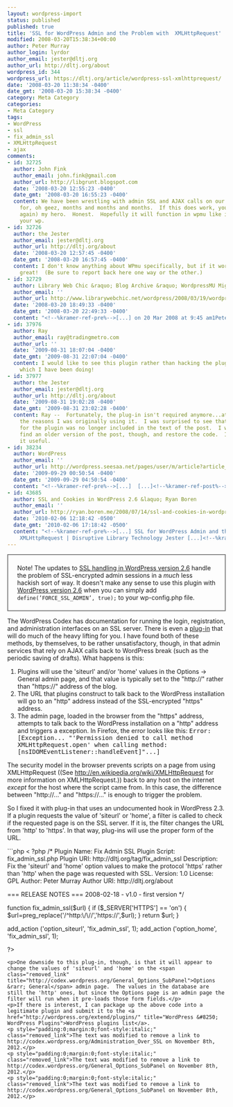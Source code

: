 ```yaml
---
layout: wordpress-import
status: published
published: true
title: 'SSL for WordPress Admin and the Problem with  XMLHttpRequest'
modified: 2008-03-20T15:38:34+00:00
author: Peter Murray
author_login: lyrdor
author_email: jester@dltj.org
author_url: http://dltj.org/about
wordpress_id: 344
wordpress_url: https://dltj.org/article/wordpress-ssl-xmlhttprequest/
date: '2008-03-20 11:38:34 -0400'
date_gmt: '2008-03-20 15:38:34 -0400'
category: Meta Category
categories:
- Meta Category
tags:
- WordPress
- ssl
- fix_admin_ssl
- XMLHttpRequest
- ajax
comments:
- id: 32725
  author: John Fink
  author_email: john.fink@gmail.com
  author_url: http://libgrunt.blogspot.com
  date: '2008-03-20 12:55:23 -0400'
  date_gmt: '2008-03-20 16:55:23 -0400'
  content: We have been wrestling with admin SSL and AJAX calls on our wpmu install
    for, oh geez, months and months and months.  If this does work, you are (once
    again) my hero.  Honest.  Hopefully it will function in wpmu like it does for
    your wp.
- id: 32726
  author: the Jester
  author_email: jester@dltj.org
  author_url: http://dltj.org/about
  date: '2008-03-20 12:57:45 -0400'
  date_gmt: '2008-03-20 16:57:45 -0400'
  content: I don't know anything about WPmu specifically, but if it works for you,
    great!  (Be sure to report back here one way or the other.)
- id: 32729
  author: Library Web Chic &raquo; Blog Archive &raquo; WordpressMU Migration Drama
  author_email: ''
  author_url: http://www.librarywebchic.net/wordpress/2008/03/19/wordpressmu-migration-drama/
  date: '2008-03-20 18:49:33 -0400'
  date_gmt: '2008-03-20 22:49:33 -0400'
  content: "<!--%kramer-ref-pre%-->[...] on 20 Mar 2008 at 9:45 am1Peter Murray [...]<!--%kramer-ref-post%-->"
- id: 37976
  author: Ray
  author_email: ray@tradingmetro.com
  author_url: ''
  date: '2009-08-31 18:07:04 -0400'
  date_gmt: '2009-08-31 22:07:04 -0400'
  content: I would like to see this plugin rather than hacking the plugins itself,
    which I have been doing!
- id: 37977
  author: the Jester
  author_email: jester@dltj.org
  author_url: http://dltj.org/about
  date: '2009-08-31 19:02:28 -0400'
  date_gmt: '2009-08-31 23:02:28 -0400'
  content: Ray --  Fortunately, the plug-in isn't required anymore...at least for
    the reasons I was originally using it.  I was surprised to see that the PHP code
    for the plugin was no longer included in the text of the post.  I was able to
    find an older version of the post, though, and restore the code.  I hope you find
    it useful.
- id: 38234
  author: WordPress
  author_email: ''
  author_url: http://wordpress.seesaa.net/pages/user/m/article?article_id=100938269&amp;stq=session%3A%3Ablog%3A%3Aa5cab24574e173a959258e29bf98230a
  date: '2009-09-29 00:50:54 -0400'
  date_gmt: '2009-09-29 04:50:54 -0400'
  content: "<!--%kramer-ref-pre%-->[...]  [...]<!--%kramer-ref-post%-->"
- id: 43685
  author: SSL and Cookies in WordPress 2.6 &laquo; Ryan Boren
  author_email: ''
  author_url: http://ryan.boren.me/2008/07/14/ssl-and-cookies-in-wordpress-26/
  date: '2010-02-06 12:18:42 -0500'
  date_gmt: '2010-02-06 17:18:42 -0500'
  content: "<!--%kramer-ref-pre%-->[...] SSL for WordPress Admin and the Problem with
    XMLHttpRequest | Disruptive Library Technology Jester [...]<!--%kramer-ref-post%-->"
---
```

<div style="border: 2px solid grey; padding: 1.5em;">Note!  The updates to <a href="http://boren.nu/archives/2008/07/14/ssl-and-cookies-in-wordpress-26/" title="&amp;raquo; SSL and Cookies in WordPress 2.6 Ryan Boren">SSL handling in WordPress version 2.6</a> handle the problem of SSL-encrypted admin sessions in a <em>much</em> less hackish sort of way.  It doesn't make any sense to use this plugin with <a href="http://wordpress.org/development/2008/07/wordpress-26-tyner/" title="http://wordpress.org/development/2008/07/wordpress-26-tyner/">WordPress version 2.6</a> when you can simply add <code>define(&rsquo;FORCE_SSL_ADMIN&rsquo;, true);</code> to your wp-config.php file.</div>
<p>The WordPress Codex has documentation for <span class="removed_link" title="http://codex.wordpress.org/Administration_Over_SSL">running the login, registration, and administration interfaces on an SSL server</span>.  There is even a <a href="http://wordpress.org/extend/plugins/admin-ssl-secure-admin/" title="WordPress &#8250; Admin-SSL &laquo; WordPress Plugins">plug-in</a> that will do much of the heavy lifting for you.  I have found both of these methods, by themselves, to be rather unsatisfactory, though, in that admin services that rely on AJAX calls back to WordPress break (such as the periodic saving of drafts).  What happens is this:  </p>
<ol type="1" start="1">
<li>Plugins will use the 'siteurl' and/or 'home' values in the <span class="removed_link" title="http://codex.wordpress.org/General_Options_SubPanel">Options &rarr; General</span> admin page, and that value is typically set to the "http://" rather than "https://" address of the blog.</li>
<li>The URL that plugins construct to talk back to the WordPress installation will go to an "http" address instead of the SSL-encrypted "https" address.</li>
<li>The admin page, loaded in the browser from the "https" address, attempts to talk back to the WordPress installation on a "http" address and triggers a exception.  In Firefox, the error looks like this:  <tt>Error: [Exception... "'Permission denied to call method XMLHttpRequest.open' when calling method: [nsIDOMEventListener::handleEvent]"...]</tt></li>
</ol>
<p>The security model in the browser prevents scripts on a page from using XMLHttpRequest ((See <a href="http://en.wikipedia.org/wiki/XMLHttpRequest" title="XMLHttpRequest - Wikipedia">http://en.wikipedia.org/wiki/XMLHttpRequest</a> for more information on XMLHttpRequest.)) back to any host on the internet <em>except</em> for the host where the script came from.  In this case, the difference between "http://..." and "https://..." is enough to trigger the problem.</p>
<p>So I fixed it with plug-in that uses an undocumented hook in WordPress 2.3.  If a plugin requests the value of 'siteurl' or 'home', a filter is called to check if the requested page is on the SSL server.  If it is, the filter changes the URL from 'http' to 'https'.  In that way, plug-ins will use the proper form of the URL.</p>
```php
< ?php
/*
Plugin Name: Fix Admin SSL
Plugin Script: fix_admin_ssl.php
Plugin URI: http://dltj.org/tag/fix_admin_ssl
Description: Fix the 'siteurl' and 'home' option values to make the protocol 'https' rather than 'http' when the page was requested with SSL.
Version: 1.0
License: GPL
Author: Peter Murray
Author URI: http://dltj.org/about
 
=== RELEASE NOTES ===
2008-02-18 - v1.0 - first version
*/
 
function fix_admin_ssl($url) {
  if ($_SERVER['HTTPS'] == 'on') {
    $url=preg_replace('/^http:\/\//','https://',$url);
  }
  return $url;
}
 
add_action ('option_siteurl', 'fix_admin_ssl', 1);
add_action ('option_home', 'fix_admin_ssl', 1);
 
?>
```
<p>One downside to this plug-in, though, is that it will appear to change the values of 'siteurl' and 'home' on the <span class="removed_link" title="http://codex.wordpress.org/General_Options_SubPanel">Options &rarr; General</span> admin page.  The values in the database are still the 'http' ones, but since the Options page is an admin page the filter will run when it pre-loads those form fields.</p>
<p>If there is interest, I can package up the above code into a legitimate plugin and submit it to the <a href="http://wordpress.org/extend/plugins/" title="WordPress &#8250; WordPress Plugins">WordPress plugins list</a>.
<p style="padding:0;margin:0;font-style:italic;" class="removed_link">The text was modified to remove a link to http://codex.wordpress.org/Administration_Over_SSL on November 8th, 2012.</p>
<p style="padding:0;margin:0;font-style:italic;" class="removed_link">The text was modified to remove a link to http://codex.wordpress.org/General_Options_SubPanel on November 8th, 2012.</p>
<p style="padding:0;margin:0;font-style:italic;" class="removed_link">The text was modified to remove a link to http://codex.wordpress.org/General_Options_SubPanel on November 8th, 2012.</p>
